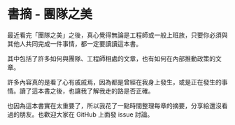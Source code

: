 # 書摘 - 團隊之美

最近看完「團隊之美」之後，真心覺得無論是工程師或一般上班族，只要你必須與其他人共同完成一件事情，都一定要讀讀這本書。

其中包括了許多如何與團隊、工程師相處的文章，也有如何在內部推動政策的文章。

許多內容真的是看了心有戚戚焉，因為都是曾經在我身上發生，或是正在發生的事情。讀了這本書之後，也讓我了解我走的路是否正確。

也因為這本書實在太重要了，所以我花了一點時間整理每章的摘要，分享給還沒看過的朋友。也歡迎大家在 GitHub 上面發 issue 討論。
